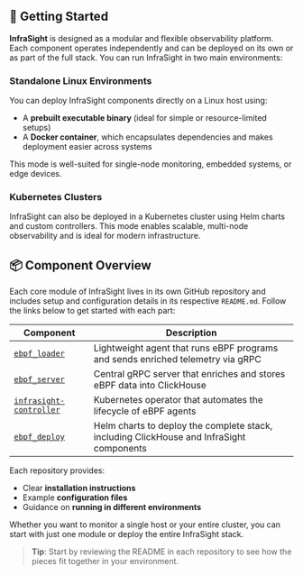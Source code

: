 
## 🚀 Getting Started

**InfraSight** is designed as a modular and flexible observability platform. Each component operates independently and can be deployed on its own or as part of the full stack. You can run InfraSight in two main environments:

### Standalone Linux Environments

You can deploy InfraSight components directly on a Linux host using:

* A **prebuilt executable binary** (ideal for simple or resource-limited setups)
* A **Docker container**, which encapsulates dependencies and makes deployment easier across systems

This mode is well-suited for single-node monitoring, embedded systems, or edge devices.

### Kubernetes Clusters

InfraSight can also be deployed in a Kubernetes cluster using Helm charts and custom controllers. This mode enables scalable, multi-node observability and is ideal for modern infrastructure.

## 📦 Component Overview

Each core module of InfraSight lives in its own GitHub repository and includes setup and configuration details in its respective `README.md`. Follow the links below to get started with each part:

| Component                                                                   | Description                                                                              |
| --------------------------------------------------------------------------- | ---------------------------------------------------------------------------------------- |
| [`ebpf_loader`](https://github.com/ALEYI17/ebpf_loader)                     | Lightweight agent that runs eBPF programs and sends enriched telemetry via gRPC          |
| [`ebpf_server`](https://github.com/ALEYI17/ebpf_server)                     | Central gRPC server that enriches and stores eBPF data into ClickHouse                   |
| [`infrasight-controller`](https://github.com/ALEYI17/infrasight-controller) | Kubernetes operator that automates the lifecycle of eBPF agents                          |
| [`ebpf_deploy`](https://github.com/ALEYI17/ebpf_deploy)                     | Helm charts to deploy the complete stack, including ClickHouse and InfraSight components |


Each repository provides:

* Clear **installation instructions**
* Example **configuration files**
* Guidance on **running in different environments**

Whether you want to monitor a single host or your entire cluster, you can start with just one module or deploy the entire InfraSight stack.

>  **Tip**: Start by reviewing the README in each repository to see how the pieces fit together in your environment.

